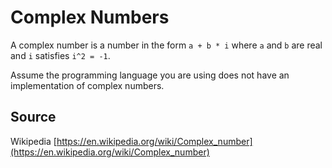 # Complex Numbers

A complex number is a number in the form `a + b * i` where `a` and `b` are real and `i` satisfies `i^2 = -1`.

Assume the programming language you are using does not have an implementation of complex numbers.

## Source

Wikipedia [https://en.wikipedia.org/wiki/Complex_number](https://en.wikipedia.org/wiki/Complex_number)

